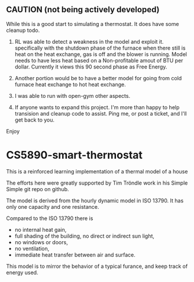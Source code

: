 ## CAUTION (not being actively developed)

While this is a good start to simulating a thermostat. It does have some cleanup todo.
1. RL was able to detect a weakness in the model and exploit it. specifically with the shutdown phase of the furnace when there still is heat on the heat exchange, gas is off and the blower is running. Model needs to have less heat based on a Non-profitable amout of BTU per dollar. Currently it views this 90 second phase as Free Energy.

2. Another portion would be to have a better model for going from cold furnace heat exchange to hot heat exchange. 

3. I was able to run with open-gym other aspects.

4. If anyone wants to expand this project. I'm more than happy to help transision and cleanup code to assist. Ping me, or post a ticket, and I'll get back to you.

Enjoy


# CS5890-smart-thermostat
This is a reinforced learning implementation of a thermal model of a house

The efforts here were greatly supported by Tim Tröndle work in his Simple Simple git repo on github.

The model is derived from the hourly dynamic model in ISO 13790. It has only one capacity and
one resistance.

Compared to the ISO 13790 there is

* no internal heat gain,
* full shading of the building, no direct or indirect sun light,
* no windows or doors,
* no ventilation,
* immediate heat transfer between air and surface.

This model is to mirror the behavior of a typical furance, and keep track of energy used.

